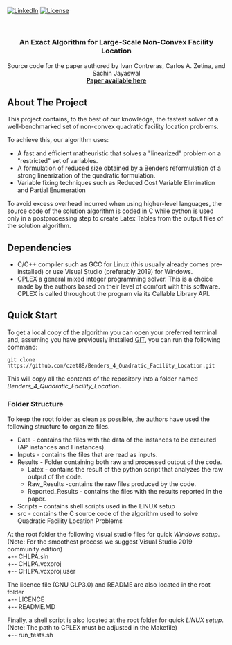 
<!--
*** Thanks for checking out the Best-README-Template. If you have a suggestion
*** that would make this better, please fork the repo and create a pull request
*** or simply open an issue with the tag "enhancement".
*** Thanks again! Now go create something AMAZING! :D
-->



<!-- PROJECT SHIELDS -->
<!--
*** I'm using markdown "reference style" links for readability.
*** Reference links are enclosed in brackets [ ] instead of parentheses ( ).
*** See the bottom of this document for the declaration of the reference variables
*** for contributors-url, forks-url, etc. This is an optional, concise syntax you may use.
*** https://www.markdownguide.org/basic-syntax/#reference-style-links
-->
[![LinkedIn][linkedin-shield]][linkedin-url]
[![License][license-shield]][license-url]




<!-- PROJECT LOGO -->
<br />
<p align="center">
  
  <h3 align="center">An Exact Algorithm for Large-Scale Non-Convex Facility Location</h3>

  <p align="center">
    Source code for the paper authored by Ivan Contreras, Carlos A. Zetina, and Sachin Jayaswal 
    <br />
    <a href="https://sites.google.com/view/carloszetina/Research/Publications"><strong>Paper available here</strong></a>
  </p>
</p>




<!-- ABOUT THE PROJECT -->
## About The Project
This project contains, to the best of our knowledge, the fastest solver of a well-benchmarked set of non-convex quadratic facility location problems.  

To achieve this, our algorithm uses:
* A fast and efficient matheuristic that solves a "linearized" problem on a "restricted" set of variables.
* A formulation of reduced size obtained by a Benders reformulation of a strong linearization of the quadratic formulation.
* Variable fixing techniques such as Reduced Cost Variable Elimination and Partial Enumeration

To avoid excess overhead incurred when using higher-level languages, the source code of the solution algorithm is coded in C while python is used only in a postprocessing step to create Latex Tables from the output files of the solution algorithm.

## Dependencies
* C/C++ compiler such as GCC for Linux (this usually already comes pre-installed) or use Visual Studio (preferably 2019) for Windows.
* [CPLEX](https://www.ibm.com/products/ilog-cplex-optimization-studio) a general mixed integer programming solver. This is a choice made by the authors based on their level of comfort with this software. CPLEX is called throughout the program via its Callable Library API.

<!-- GETTING STARTED -->
## Quick Start

To get a local copy of the algorithm you can open your preferred terminal and, assuming you have previously installed [GIT](https://git-scm.com/book/en/v2/Getting-Started-Installing-Git), you can run the following command:
```
git clone https://github.com/czet88/Benders_4_Quadratic_Facility_Location.git
```
This will copy all the contents of the repository into a folder named *Benders_4_Quadratic_Facility_Location*.



<!-- FOLDER STRUCURE -->
### Folder Structure

To keep the root folder as clean as possible, the authors have used the following structure to organize files.

* Data - contains the files with the data of the instances to be executed (AP instances and I instances).
* Inputs - contains the files that are read as inputs.
* Results - Folder containing both raw and processed output of the code.  
  * Latex - contains the result of the python script that analyzes the raw output of the code.
  * Raw_Results -contains the raw files produced by the code.
  * Reported_Results - contains the files with the results reported in the paper.
* Scripts - contains shell scripts used in the LINUX setup
* src - contains the C source code of the algorithm used to solve Quadratic Facility Location Problems

At the root folder the following visual studio files for quick _Windows setup_. (Note: For the smoothest process we suggest Visual Studio 2019 community edition) <br />
+-- CHLPA.sln <br />
+-- CHLPA.vcxproj <br />
+-- CHLPA.vcxproj.user <br />

The licence file (GNU GLP3.0) and README are also located in the root folder <br />
+-- LICENCE <br />
+-- README.MD <br />

Finally, a shell script is also located at the root folder for quick _LINUX setup_. (Note: The path to CPLEX must be adjusted in the Makefile) <br />
+-- run_tests.sh <br />
 




<!-- MARKDOWN LINKS & IMAGES -->
<!-- https://www.markdownguide.org/basic-syntax/#reference-style-links -->
[license-shield]: https://img.shields.io/github/license/czet88/Benders_4_Quadratic_Facility_Location.svg?style=for-the-badge
[license-url]: https://github.com/czet88/Benders_4_Quadratic_Facility_Location/blob/master/LICENSE
[linkedin-shield]: https://img.shields.io/badge/-LinkedIn-black.svg?style=for-the-badge&logo=linkedin&colorB=555
[linkedin-url]: https://www.linkedin.com/in/cazetina/




